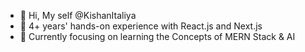 - 👋 Hi, My self @KishanItaliya
- 👀 4+ years' hands-on experience with React.js and Next.js 
- 🌱 Currently focusing on learning the Concepts of MERN Stack & AI

<!---
KishanItaliya/KishanItaliya is a ✨ special ✨ repository because its `README.md` (this file) appears on your GitHub profile.
You can click the Preview link to take a look at your changes.
--->
